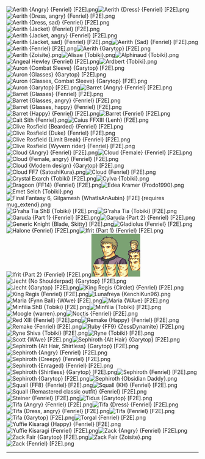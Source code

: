 ![Aerith {Angry} {Fenriel} [F2E].png](https://raw.githubusercontent.com/Klokinator/FE-Repo/main/Portrait%20Repository/Non-FE%20Properties/Final%20Fantasy/Aerith%20(Angry)%20%7BFenriel%7D%20%5BF2E%5D.png "Aerith {Angry} {Fenriel} [F2E].png")![Aerith {Dress} {Fenriel} [F2E].png](https://raw.githubusercontent.com/Klokinator/FE-Repo/main/Portrait%20Repository/Non-FE%20Properties/Final%20Fantasy/Aerith%20(Dress)%20%7BFenriel%7D%20%5BF2E%5D.png "Aerith {Dress} {Fenriel} [F2E].png")![Aerith {Dress, angry} {Fenriel} [F2E].png](https://raw.githubusercontent.com/Klokinator/FE-Repo/main/Portrait%20Repository/Non-FE%20Properties/Final%20Fantasy/Aerith%20(Dress,%20angry)%20%7BFenriel%7D%20%5BF2E%5D.png "Aerith {Dress, angry} {Fenriel} [F2E].png")![Aerith {Dress, sad} {Fenriel} [F2E].png](https://raw.githubusercontent.com/Klokinator/FE-Repo/main/Portrait%20Repository/Non-FE%20Properties/Final%20Fantasy/Aerith%20(Dress,%20sad)%20%7BFenriel%7D%20%5BF2E%5D.png "Aerith {Dress, sad} {Fenriel} [F2E].png")![Aerith {Jacket} {Fenriel} [F2E].png](https://raw.githubusercontent.com/Klokinator/FE-Repo/main/Portrait%20Repository/Non-FE%20Properties/Final%20Fantasy/Aerith%20(Jacket)%20%7BFenriel%7D%20%5BF2E%5D.png "Aerith {Jacket} {Fenriel} [F2E].png")![Aerith {Jacket, angry} {Fenriel} [F2E].png](https://raw.githubusercontent.com/Klokinator/FE-Repo/main/Portrait%20Repository/Non-FE%20Properties/Final%20Fantasy/Aerith%20(Jacket,%20angry)%20%7BFenriel%7D%20%5BF2E%5D.png "Aerith {Jacket, angry} {Fenriel} [F2E].png")![Aerith {Jacket, sad} {Fenriel} [F2E].png](https://raw.githubusercontent.com/Klokinator/FE-Repo/main/Portrait%20Repository/Non-FE%20Properties/Final%20Fantasy/Aerith%20(Jacket,%20sad)%20%7BFenriel%7D%20%5BF2E%5D.png "Aerith {Jacket, sad} {Fenriel} [F2E].png")![Aerith {Sad} {Fenriel} [F2E].png](https://raw.githubusercontent.com/Klokinator/FE-Repo/main/Portrait%20Repository/Non-FE%20Properties/Final%20Fantasy/Aerith%20(Sad)%20%7BFenriel%7D%20%5BF2E%5D.png "Aerith {Sad} {Fenriel} [F2E].png")![Aerith {Fenriel} [F2E].png](https://raw.githubusercontent.com/Klokinator/FE-Repo/main/Portrait%20Repository/Non-FE%20Properties/Final%20Fantasy/Aerith%20%7BFenriel%7D%20%5BF2E%5D.png "Aerith {Fenriel} [F2E].png")![Aerith {Garytop} [F2E].png](https://raw.githubusercontent.com/Klokinator/FE-Repo/main/Portrait%20Repository/Non-FE%20Properties/Final%20Fantasy/Aerith%20%7BGarytop%7D%20%5BF2E%5D.png "Aerith {Garytop} [F2E].png")![Aerith {Zoisite}.png](https://raw.githubusercontent.com/Klokinator/FE-Repo/main/Portrait%20Repository/Non-FE%20Properties/Final%20Fantasy/Aerith%20%7BZoisite%7D.png "Aerith {Zoisite}.png")![Alisae {Tobiki}.png](https://raw.githubusercontent.com/Klokinator/FE-Repo/main/Portrait%20Repository/Non-FE%20Properties/Final%20Fantasy/Alisae%20%7BTobiki%7D.png "Alisae {Tobiki}.png")![Alphinaud {Tobiki}.png](https://raw.githubusercontent.com/Klokinator/FE-Repo/main/Portrait%20Repository/Non-FE%20Properties/Final%20Fantasy/Alphinaud%20%7BTobiki%7D.png "Alphinaud {Tobiki}.png")![Angeal Hewley {Fenriel} [F2E].png](https://raw.githubusercontent.com/Klokinator/FE-Repo/main/Portrait%20Repository/Non-FE%20Properties/Final%20Fantasy/Angeal%20Hewley%20%7BFenriel%7D%20%5BF2E%5D.png "Angeal Hewley {Fenriel} [F2E].png")![Ardbert {Tobiki}.png](https://raw.githubusercontent.com/Klokinator/FE-Repo/main/Portrait%20Repository/Non-FE%20Properties/Final%20Fantasy/Ardbert%20%7BTobiki%7D.png "Ardbert {Tobiki}.png")![Auron {Combat Sleeve} {Garytop} [F2E].png](https://raw.githubusercontent.com/Klokinator/FE-Repo/main/Portrait%20Repository/Non-FE%20Properties/Final%20Fantasy/Auron%20(Combat%20Sleeve)%20%7BGarytop%7D%20%5BF2E%5D.png "Auron {Combat Sleeve} {Garytop} [F2E].png")![Auron {Glasses} {Garytop} [F2E].png](https://raw.githubusercontent.com/Klokinator/FE-Repo/main/Portrait%20Repository/Non-FE%20Properties/Final%20Fantasy/Auron%20(Glasses)%20%7BGarytop%7D%20%5BF2E%5D.png "Auron {Glasses} {Garytop} [F2E].png")![Auron {Glasses, Combat Sleeve} {Garytop} [F2E].png](https://raw.githubusercontent.com/Klokinator/FE-Repo/main/Portrait%20Repository/Non-FE%20Properties/Final%20Fantasy/Auron%20(Glasses,%20Combat%20Sleeve)%20%7BGarytop%7D%20%5BF2E%5D.png "Auron {Glasses, Combat Sleeve} {Garytop} [F2E].png")![Auron {Garytop} [F2E].png](https://raw.githubusercontent.com/Klokinator/FE-Repo/main/Portrait%20Repository/Non-FE%20Properties/Final%20Fantasy/Auron%20%7BGarytop%7D%20%5BF2E%5D.png "Auron {Garytop} [F2E].png")![Barret {Angry} {Fenriel} [F2E].png](https://raw.githubusercontent.com/Klokinator/FE-Repo/main/Portrait%20Repository/Non-FE%20Properties/Final%20Fantasy/Barret%20(Angry)%20%7BFenriel%7D%20%5BF2E%5D.png "Barret {Angry} {Fenriel} [F2E].png")![Barret {Glasses} {Fenriel} [F2E].png](https://raw.githubusercontent.com/Klokinator/FE-Repo/main/Portrait%20Repository/Non-FE%20Properties/Final%20Fantasy/Barret%20(Glasses)%20%7BFenriel%7D%20%5BF2E%5D.png "Barret {Glasses} {Fenriel} [F2E].png")![Barret {Glasses, angry} {Fenriel} [F2E].png](https://raw.githubusercontent.com/Klokinator/FE-Repo/main/Portrait%20Repository/Non-FE%20Properties/Final%20Fantasy/Barret%20(Glasses,%20angry)%20%7BFenriel%7D%20%5BF2E%5D.png "Barret {Glasses, angry} {Fenriel} [F2E].png")![Barret {Glasses, happy} {Fenriel} [F2E].png](https://raw.githubusercontent.com/Klokinator/FE-Repo/main/Portrait%20Repository/Non-FE%20Properties/Final%20Fantasy/Barret%20(Glasses,%20happy)%20%7BFenriel%7D%20%5BF2E%5D.png "Barret {Glasses, happy} {Fenriel} [F2E].png")![Barret {Happy} {Fenriel} [F2E].png](https://raw.githubusercontent.com/Klokinator/FE-Repo/main/Portrait%20Repository/Non-FE%20Properties/Final%20Fantasy/Barret%20(Happy)%20%7BFenriel%7D%20%5BF2E%5D.png "Barret {Happy} {Fenriel} [F2E].png")![Barret {Fenriel} [F2E].png](https://raw.githubusercontent.com/Klokinator/FE-Repo/main/Portrait%20Repository/Non-FE%20Properties/Final%20Fantasy/Barret%20%7BFenriel%7D%20%5BF2E%5D.png "Barret {Fenriel} [F2E].png")![Cait Sith {Fenriel}.png](https://raw.githubusercontent.com/Klokinator/FE-Repo/main/Portrait%20Repository/Non-FE%20Properties/Final%20Fantasy/Cait%20Sith%20%7BFenriel%7D.png "Cait Sith {Fenriel}.png")![Caius FFXIII {Lenh} [F2E].png](https://raw.githubusercontent.com/Klokinator/FE-Repo/main/Portrait%20Repository/Non-FE%20Properties/Final%20Fantasy/Caius%20FFXIII%20%7BLenh%7D%20%5BF2E%5D.png "Caius FFXIII {Lenh} [F2E].png")![Clive Rosfield {Bearded} {Fenriel} [F2E].png](https://raw.githubusercontent.com/Klokinator/FE-Repo/main/Portrait%20Repository/Non-FE%20Properties/Final%20Fantasy/Clive%20Rosfield%20(Bearded)%20%7BFenriel%7D%20%5BF2E%5D.png "Clive Rosfield {Bearded} {Fenriel} [F2E].png")![Clive Rosfield {Duke} {Fenriel} [F2E].png](https://raw.githubusercontent.com/Klokinator/FE-Repo/main/Portrait%20Repository/Non-FE%20Properties/Final%20Fantasy/Clive%20Rosfield%20(Duke)%20%7BFenriel%7D%20%5BF2E%5D.png "Clive Rosfield {Duke} {Fenriel} [F2E].png")![Clive Rosfield {Limit Break} {Fenriel} [F2E].png](https://raw.githubusercontent.com/Klokinator/FE-Repo/main/Portrait%20Repository/Non-FE%20Properties/Final%20Fantasy/Clive%20Rosfield%20(Limit%20Break)%20%7BFenriel%7D%20%5BF2E%5D.png "Clive Rosfield {Limit Break} {Fenriel} [F2E].png")![Clive Rosfield {Wyvern rider} {Fenriel} [F2E].png](https://raw.githubusercontent.com/Klokinator/FE-Repo/main/Portrait%20Repository/Non-FE%20Properties/Final%20Fantasy/Clive%20Rosfield%20(Wyvern%20rider)%20%7BFenriel%7D%20%5BF2E%5D.png "Clive Rosfield {Wyvern rider} {Fenriel} [F2E].png")![Cloud {Angry} {Fenriel} [F2E].png](https://raw.githubusercontent.com/Klokinator/FE-Repo/main/Portrait%20Repository/Non-FE%20Properties/Final%20Fantasy/Cloud%20(Angry)%20%7BFenriel%7D%20%5BF2E%5D.png "Cloud {Angry} {Fenriel} [F2E].png")![Cloud {Female} {Fenriel} [F2E].png](https://raw.githubusercontent.com/Klokinator/FE-Repo/main/Portrait%20Repository/Non-FE%20Properties/Final%20Fantasy/Cloud%20(Female)%20%7BFenriel%7D%20%5BF2E%5D.png "Cloud {Female} {Fenriel} [F2E].png")![Cloud {Female, angry} {Fenriel} [F2E].png](https://raw.githubusercontent.com/Klokinator/FE-Repo/main/Portrait%20Repository/Non-FE%20Properties/Final%20Fantasy/Cloud%20(Female,%20angry)%20%7BFenriel%7D%20%5BF2E%5D.png "Cloud {Female, angry} {Fenriel} [F2E].png")![Cloud {Modern design} {Garytop} [F2E].png](https://raw.githubusercontent.com/Klokinator/FE-Repo/main/Portrait%20Repository/Non-FE%20Properties/Final%20Fantasy/Cloud%20(Modern%20design)%20%7BGarytop%7D%20%5BF2E%5D.png "Cloud {Modern design} {Garytop} [F2E].png")![Cloud FF7 {SatoshiKura}.png](https://raw.githubusercontent.com/Klokinator/FE-Repo/main/Portrait%20Repository/Non-FE%20Properties/Final%20Fantasy/Cloud%20FF7%20%7BSatoshiKura%7D.png "Cloud FF7 {SatoshiKura}.png")![Cloud {Fenriel} [F2E].png](https://raw.githubusercontent.com/Klokinator/FE-Repo/main/Portrait%20Repository/Non-FE%20Properties/Final%20Fantasy/Cloud%20%7BFenriel%7D%20%5BF2E%5D.png "Cloud {Fenriel} [F2E].png")![Crystal Exarch {Tobiki} [F2E].png](https://raw.githubusercontent.com/Klokinator/FE-Repo/main/Portrait%20Repository/Non-FE%20Properties/Final%20Fantasy/Crystal%20Exarch%20%7BTobiki%7D%20%5BF2E%5D.png "Crystal Exarch {Tobiki} [F2E].png")![Cylva {Tobiki}.png](https://raw.githubusercontent.com/Klokinator/FE-Repo/main/Portrait%20Repository/Non-FE%20Properties/Final%20Fantasy/Cylva%20%7BTobiki%7D.png "Cylva {Tobiki}.png")![Dragoon {FF14} {Fenriel} [F2E].png](https://raw.githubusercontent.com/Klokinator/FE-Repo/main/Portrait%20Repository/Non-FE%20Properties/Final%20Fantasy/Dragoon%20(FF14)%20%7BFenriel%7D%20%5BF2E%5D.png "Dragoon {FF14} {Fenriel} [F2E].png")![Edea Kramer {Frodo1990}.png](https://raw.githubusercontent.com/Klokinator/FE-Repo/main/Portrait%20Repository/Non-FE%20Properties/Final%20Fantasy/Edea%20Kramer%20%7BFrodo1990%7D.png "Edea Kramer {Frodo1990}.png")![Emet Selch {Tobiki}.png](https://raw.githubusercontent.com/Klokinator/FE-Repo/main/Portrait%20Repository/Non-FE%20Properties/Final%20Fantasy/Emet%20Selch%20%7BTobiki%7D.png "Emet Selch {Tobiki}.png")![Final Fantasy 6, Gilgamesh {WhatIsAnAubin} [F2E] {requires mug_extend}.png](https://raw.githubusercontent.com/Klokinator/FE-Repo/main/Portrait%20Repository/Non-FE%20Properties/Final%20Fantasy/Final%20Fantasy%206,%20Gilgamesh%20%7BWhatIsAnAubin%7D%20%5BF2E%5D%20(requires%20mug_extend).png "Final Fantasy 6, Gilgamesh {WhatIsAnAubin} [F2E] {requires mug_extend}.png")![G'raha Tia ShB {Tobiki} [F2E].png](https://raw.githubusercontent.com/Klokinator/FE-Repo/main/Portrait%20Repository/Non-FE%20Properties/Final%20Fantasy/G'raha%20Tia%20ShB%20%7BTobiki%7D%20%5BF2E%5D.png "G'raha Tia ShB {Tobiki} [F2E].png")![G'raha Tia {Tobiki} [F2E].png](https://raw.githubusercontent.com/Klokinator/FE-Repo/main/Portrait%20Repository/Non-FE%20Properties/Final%20Fantasy/G'raha%20Tia%20%7BTobiki%7D%20%5BF2E%5D.png "G'raha Tia {Tobiki} [F2E].png")![Garuda {Part 1} {Fenriel} [F2E].png](https://raw.githubusercontent.com/Klokinator/FE-Repo/main/Portrait%20Repository/Non-FE%20Properties/Final%20Fantasy/Garuda%20(Part%201)%20%7BFenriel%7D%20%5BF2E%5D.png "Garuda {Part 1} {Fenriel} [F2E].png")![Garuda {Part 2} {Fenriel} [F2E].png](https://raw.githubusercontent.com/Klokinator/FE-Repo/main/Portrait%20Repository/Non-FE%20Properties/Final%20Fantasy/Garuda%20(Part%202)%20%7BFenriel%7D%20%5BF2E%5D.png "Garuda {Part 2} {Fenriel} [F2E].png")![Generic Knight {Blade, Skitty} [F2E].png](https://raw.githubusercontent.com/Klokinator/FE-Repo/main/Portrait%20Repository/Non-FE%20Properties/Final%20Fantasy/Generic%20Knight%20%7BBlade,%20Skitty%7D%20%5BF2E%5D.png "Generic Knight {Blade, Skitty} [F2E].png")![Gladiolus {Fenriel} [F2E].png](https://raw.githubusercontent.com/Klokinator/FE-Repo/main/Portrait%20Repository/Non-FE%20Properties/Final%20Fantasy/Gladiolus%20%7BFenriel%7D%20%5BF2E%5D.png "Gladiolus {Fenriel} [F2E].png")![Halone {Fenriel} [F2E].png](https://raw.githubusercontent.com/Klokinator/FE-Repo/main/Portrait%20Repository/Non-FE%20Properties/Final%20Fantasy/Halone%20%7BFenriel%7D%20%5BF2E%5D.png "Halone {Fenriel} [F2E].png")![Ifrit {Part 1} {Fenriel} [F2E].png](https://raw.githubusercontent.com/Klokinator/FE-Repo/main/Portrait%20Repository/Non-FE%20Properties/Final%20Fantasy/Ifrit%20(Part%201)%20%7BFenriel%7D%20%5BF2E%5D.png "Ifrit {Part 1} {Fenriel} [F2E].png")![Ifrit {Part 2} {Fenriel} [F2E].png](https://raw.githubusercontent.com/Klokinator/FE-Repo/main/Portrait%20Repository/Non-FE%20Properties/Final%20Fantasy/Ifrit%20(Part%202)%20%7BFenriel%7D%20%5BF2E%5D.png "Ifrit {Part 2} {Fenriel} [F2E].png")![Jack Garland {Wasdye}.png](https://raw.githubusercontent.com/Klokinator/FE-Repo/main/Portrait%20Repository/Non-FE%20Properties/Final%20Fantasy/Jack%20Garland%20%7BWasdye%7D.png "Jack Garland {Wasdye}.png")![Jecht {No Shoulderpad} {Garytop} [F2E].png](https://raw.githubusercontent.com/Klokinator/FE-Repo/main/Portrait%20Repository/Non-FE%20Properties/Final%20Fantasy/Jecht%20(No%20Shoulderpad)%20%7BGarytop%7D%20%5BF2E%5D.png "Jecht {No Shoulderpad} {Garytop} [F2E].png")![Jecht {Garytop} [F2E].png](https://raw.githubusercontent.com/Klokinator/FE-Repo/main/Portrait%20Repository/Non-FE%20Properties/Final%20Fantasy/Jecht%20%7BGarytop%7D%20%5BF2E%5D.png "Jecht {Garytop} [F2E].png")![King Regis {Circlet} {Fenriel} [F2E].png](https://raw.githubusercontent.com/Klokinator/FE-Repo/main/Portrait%20Repository/Non-FE%20Properties/Final%20Fantasy/King%20Regis%20(Circlet)%20%7BFenriel%7D%20%5BF2E%5D.png "King Regis {Circlet} {Fenriel} [F2E].png")![King Regis {Fenriel} [F2E].png](https://raw.githubusercontent.com/Klokinator/FE-Repo/main/Portrait%20Repository/Non-FE%20Properties/Final%20Fantasy/King%20Regis%20%7BFenriel%7D%20%5BF2E%5D.png "King Regis {Fenriel} [F2E].png")![Lunafreya {KenchiKun96}.png](https://raw.githubusercontent.com/Klokinator/FE-Repo/main/Portrait%20Repository/Non-FE%20Properties/Final%20Fantasy/Lunafreya%20%7BKenchiKun96%7D.png "Lunafreya {KenchiKun96}.png")![Maria {Fynn Ball} {WAve} [F2E].png](https://raw.githubusercontent.com/Klokinator/FE-Repo/main/Portrait%20Repository/Non-FE%20Properties/Final%20Fantasy/Maria%20(Fynn%20Ball)%20%7BWAve%7D%20%5BF2E%5D.png "Maria {Fynn Ball} {WAve} [F2E].png")![Maria {WAve} [F2E].png](https://raw.githubusercontent.com/Klokinator/FE-Repo/main/Portrait%20Repository/Non-FE%20Properties/Final%20Fantasy/Maria%20%7BWAve%7D%20%5BF2E%5D.png "Maria {WAve} [F2E].png")![Minfilia ShB {Tobiki} [F2E].png](https://raw.githubusercontent.com/Klokinator/FE-Repo/main/Portrait%20Repository/Non-FE%20Properties/Final%20Fantasy/Minfilia%20ShB%20%7BTobiki%7D%20%5BF2E%5D.png "Minfilia ShB {Tobiki} [F2E].png")![Minfilia {Tobiki} [F2E].png](https://raw.githubusercontent.com/Klokinator/FE-Repo/main/Portrait%20Repository/Non-FE%20Properties/Final%20Fantasy/Minfilia%20%7BTobiki%7D%20%5BF2E%5D.png "Minfilia {Tobiki} [F2E].png")![Moogle {warren}.png](https://raw.githubusercontent.com/Klokinator/FE-Repo/main/Portrait%20Repository/Non-FE%20Properties/Final%20Fantasy/Moogle%20%7Bwarren%7D.png "Moogle {warren}.png")![Noctis {Fenriel} [F2E].png](https://raw.githubusercontent.com/Klokinator/FE-Repo/main/Portrait%20Repository/Non-FE%20Properties/Final%20Fantasy/Noctis%20%7BFenriel%7D%20%5BF2E%5D.png "Noctis {Fenriel} [F2E].png")![Red XIII {Fenriel} [F2E].png](https://raw.githubusercontent.com/Klokinator/FE-Repo/main/Portrait%20Repository/Non-FE%20Properties/Final%20Fantasy/Red%20XIII%20%7BFenriel%7D%20%5BF2E%5D.png "Red XIII {Fenriel} [F2E].png")![Remake {Happy} {Fenriel} [F2E].png](https://raw.githubusercontent.com/Klokinator/FE-Repo/main/Portrait%20Repository/Non-FE%20Properties/Final%20Fantasy/Remake%20(Happy)%20%7BFenriel%7D%20%5BF2E%5D.png "Remake {Happy} {Fenriel} [F2E].png")![Remake {Fenriel} [F2E].png](https://raw.githubusercontent.com/Klokinator/FE-Repo/main/Portrait%20Repository/Non-FE%20Properties/Final%20Fantasy/Remake%20%7BFenriel%7D%20%5BF2E%5D.png "Remake {Fenriel} [F2E].png")![Ruby {FF9} {ZessDynamite} [F2E].png](https://raw.githubusercontent.com/Klokinator/FE-Repo/main/Portrait%20Repository/Non-FE%20Properties/Final%20Fantasy/Ruby%20(FF9)%20%7BZessDynamite%7D%20%5BF2E%5D.png "Ruby {FF9} {ZessDynamite} [F2E].png")![Ryne Shiva {Tobiki} [F2E].png](https://raw.githubusercontent.com/Klokinator/FE-Repo/main/Portrait%20Repository/Non-FE%20Properties/Final%20Fantasy/Ryne%20Shiva%20%7BTobiki%7D%20%5BF2E%5D.png "Ryne Shiva {Tobiki} [F2E].png")![Ryne {Tobiki} [F2E].png](https://raw.githubusercontent.com/Klokinator/FE-Repo/main/Portrait%20Repository/Non-FE%20Properties/Final%20Fantasy/Ryne%20%7BTobiki%7D%20%5BF2E%5D.png "Ryne {Tobiki} [F2E].png")![Scott {WAve} [F2E].png](https://raw.githubusercontent.com/Klokinator/FE-Repo/main/Portrait%20Repository/Non-FE%20Properties/Final%20Fantasy/Scott%20%7BWAve%7D%20%5BF2E%5D.png "Scott {WAve} [F2E].png")![Sephiroth {Alt Hair} {Garytop} [F2E].png](https://raw.githubusercontent.com/Klokinator/FE-Repo/main/Portrait%20Repository/Non-FE%20Properties/Final%20Fantasy/Sephiroth%20(Alt%20Hair)%20%7BGarytop%7D%20%5BF2E%5D.png "Sephiroth {Alt Hair} {Garytop} [F2E].png")![Sephiroth {Alt Hair, Shirtless} {Garytop} [F2E].png](https://raw.githubusercontent.com/Klokinator/FE-Repo/main/Portrait%20Repository/Non-FE%20Properties/Final%20Fantasy/Sephiroth%20(Alt%20Hair,%20Shirtless)%20%7BGarytop%7D%20%5BF2E%5D.png "Sephiroth {Alt Hair, Shirtless} {Garytop} [F2E].png")![Sephiroth {Angry} {Fenriel} [F2E].png](https://raw.githubusercontent.com/Klokinator/FE-Repo/main/Portrait%20Repository/Non-FE%20Properties/Final%20Fantasy/Sephiroth%20(Angry)%20%7BFenriel%7D%20%5BF2E%5D.png "Sephiroth {Angry} {Fenriel} [F2E].png")![Sephiroth {Creepy} {Fenriel} [F2E].png](https://raw.githubusercontent.com/Klokinator/FE-Repo/main/Portrait%20Repository/Non-FE%20Properties/Final%20Fantasy/Sephiroth%20(Creepy)%20%7BFenriel%7D%20%5BF2E%5D.png "Sephiroth {Creepy} {Fenriel} [F2E].png")![Sephiroth {Enraged} {Fenriel} [F2E].png](https://raw.githubusercontent.com/Klokinator/FE-Repo/main/Portrait%20Repository/Non-FE%20Properties/Final%20Fantasy/Sephiroth%20(Enraged)%20%7BFenriel%7D%20%5BF2E%5D.png "Sephiroth {Enraged} {Fenriel} [F2E].png")![Sephiroth {Shirtless} {Garytop} [F2E].png](https://raw.githubusercontent.com/Klokinator/FE-Repo/main/Portrait%20Repository/Non-FE%20Properties/Final%20Fantasy/Sephiroth%20(Shirtless)%20%7BGarytop%7D%20%5BF2E%5D.png "Sephiroth {Shirtless} {Garytop} [F2E].png")![Sephiroth {Fenriel} [F2E].png](https://raw.githubusercontent.com/Klokinator/FE-Repo/main/Portrait%20Repository/Non-FE%20Properties/Final%20Fantasy/Sephiroth%20%7BFenriel%7D%20%5BF2E%5D.png "Sephiroth {Fenriel} [F2E].png")![Sephiroth {Garytop} [F2E].png](https://raw.githubusercontent.com/Klokinator/FE-Repo/main/Portrait%20Repository/Non-FE%20Properties/Final%20Fantasy/Sephiroth%20%7BGarytop%7D%20%5BF2E%5D.png "Sephiroth {Garytop} [F2E].png")![Sephiroth {Obsidian Daddy}.png](https://raw.githubusercontent.com/Klokinator/FE-Repo/main/Portrait%20Repository/Non-FE%20Properties/Final%20Fantasy/Sephiroth%20%7BObsidian%20Daddy%7D.png "Sephiroth {Obsidian Daddy}.png")![Squall {FF8} {Fenriel} [F2E].png](https://raw.githubusercontent.com/Klokinator/FE-Repo/main/Portrait%20Repository/Non-FE%20Properties/Final%20Fantasy/Squall%20(FF8)%20%7BFenriel%7D%20%5BF2E%5D.png "Squall {FF8} {Fenriel} [F2E].png")![Squall {KH} {Fenriel} [F2E].png](https://raw.githubusercontent.com/Klokinator/FE-Repo/main/Portrait%20Repository/Non-FE%20Properties/Final%20Fantasy/Squall%20(KH)%20%7BFenriel%7D%20%5BF2E%5D.png "Squall {KH} {Fenriel} [F2E].png")![Squall {Remastered classic outfit} {Fenriel} [F2E].png](https://raw.githubusercontent.com/Klokinator/FE-Repo/main/Portrait%20Repository/Non-FE%20Properties/Final%20Fantasy/Squall%20(Remastered%20classic%20outfit)%20%7BFenriel%7D%20%5BF2E%5D.png "Squall {Remastered classic outfit} {Fenriel} [F2E].png")![Steiner {Fenriel} [F2E].png](https://raw.githubusercontent.com/Klokinator/FE-Repo/main/Portrait%20Repository/Non-FE%20Properties/Final%20Fantasy/Steiner%20%7BFenriel%7D%20%5BF2E%5D.png "Steiner {Fenriel} [F2E].png")![Tidus {Garytop} [F2E].png](https://raw.githubusercontent.com/Klokinator/FE-Repo/main/Portrait%20Repository/Non-FE%20Properties/Final%20Fantasy/Tidus%20%7BGarytop%7D%20%5BF2E%5D.png "Tidus {Garytop} [F2E].png")![Tifa {Angry} {Fenriel} [F2E].png](https://raw.githubusercontent.com/Klokinator/FE-Repo/main/Portrait%20Repository/Non-FE%20Properties/Final%20Fantasy/Tifa%20(Angry)%20%7BFenriel%7D%20%5BF2E%5D.png "Tifa {Angry} {Fenriel} [F2E].png")![Tifa {Dress} {Fenriel} [F2E].png](https://raw.githubusercontent.com/Klokinator/FE-Repo/main/Portrait%20Repository/Non-FE%20Properties/Final%20Fantasy/Tifa%20(Dress)%20%7BFenriel%7D%20%5BF2E%5D.png "Tifa {Dress} {Fenriel} [F2E].png")![Tifa {Dress, angry} {Fenriel} [F2E].png](https://raw.githubusercontent.com/Klokinator/FE-Repo/main/Portrait%20Repository/Non-FE%20Properties/Final%20Fantasy/Tifa%20(Dress,%20angry)%20%7BFenriel%7D%20%5BF2E%5D.png "Tifa {Dress, angry} {Fenriel} [F2E].png")![Tifa {Fenriel} [F2E].png](https://raw.githubusercontent.com/Klokinator/FE-Repo/main/Portrait%20Repository/Non-FE%20Properties/Final%20Fantasy/Tifa%20%7BFenriel%7D%20%5BF2E%5D.png "Tifa {Fenriel} [F2E].png")![Tifa {Garytop} [F2E].png](https://raw.githubusercontent.com/Klokinator/FE-Repo/main/Portrait%20Repository/Non-FE%20Properties/Final%20Fantasy/Tifa%20%7BGarytop%7D%20%5BF2E%5D.png "Tifa {Garytop} [F2E].png")![Torgal {Fenriel} [F2E].png](https://raw.githubusercontent.com/Klokinator/FE-Repo/main/Portrait%20Repository/Non-FE%20Properties/Final%20Fantasy/Torgal%20%7BFenriel%7D%20%5BF2E%5D.png "Torgal {Fenriel} [F2E].png")![Yuffie Kisaragi {Happy} {Fenriel} [F2E].png](https://raw.githubusercontent.com/Klokinator/FE-Repo/main/Portrait%20Repository/Non-FE%20Properties/Final%20Fantasy/Yuffie%20Kisaragi%20(Happy)%20%7BFenriel%7D%20%5BF2E%5D.png "Yuffie Kisaragi {Happy} {Fenriel} [F2E].png")![Yuffie Kisaragi {Fenriel} [F2E].png](https://raw.githubusercontent.com/Klokinator/FE-Repo/main/Portrait%20Repository/Non-FE%20Properties/Final%20Fantasy/Yuffie%20Kisaragi%20%7BFenriel%7D%20%5BF2E%5D.png "Yuffie Kisaragi {Fenriel} [F2E].png")![Zack {Angry} {Fenriel} [F2E].png](https://raw.githubusercontent.com/Klokinator/FE-Repo/main/Portrait%20Repository/Non-FE%20Properties/Final%20Fantasy/Zack%20(Angry)%20%7BFenriel%7D%20%5BF2E%5D.png "Zack {Angry} {Fenriel} [F2E].png")![Zack Fair {Garytop} [F2E].png](https://raw.githubusercontent.com/Klokinator/FE-Repo/main/Portrait%20Repository/Non-FE%20Properties/Final%20Fantasy/Zack%20Fair%20%7BGarytop%7D%20%5BF2E%5D.png "Zack Fair {Garytop} [F2E].png")![Zack Fair {Zoisite}.png](https://raw.githubusercontent.com/Klokinator/FE-Repo/main/Portrait%20Repository/Non-FE%20Properties/Final%20Fantasy/Zack%20Fair%20%7BZoisite%7D.png "Zack Fair {Zoisite}.png")![Zack {Fenriel} [F2E].png](https://raw.githubusercontent.com/Klokinator/FE-Repo/main/Portrait%20Repository/Non-FE%20Properties/Final%20Fantasy/Zack%20%7BFenriel%7D%20%5BF2E%5D.png "Zack {Fenriel} [F2E].png")



----


